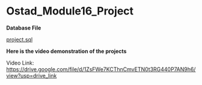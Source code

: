 # Ostad_Module16_Project

**Database File**

[project.sql](database/project.sql)

**Here is the video demonstration of the projects**

Video Link: https://drive.google.com/file/d/1ZsFWe7KCThnCmvETN0t3RG440P7AN9h6/view?usp=drive_link